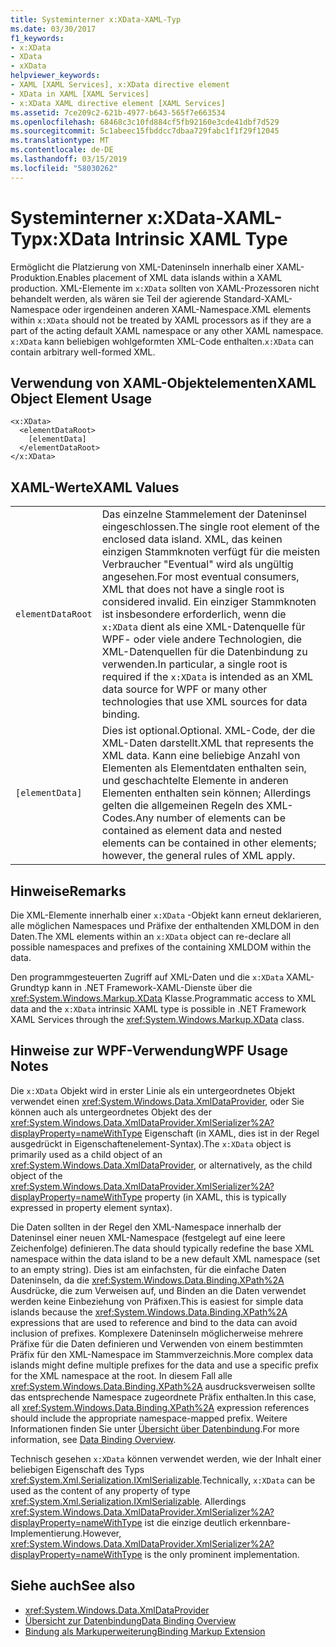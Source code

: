 ```yaml
---
title: Systeminterner x:XData-XAML-Typ
ms.date: 03/30/2017
f1_keywords:
- x:XData
- XData
- xXData
helpviewer_keywords:
- XAML [XAML Services], x:XData directive element
- XData in XAML [XAML Services]
- x:XData XAML directive element [XAML Services]
ms.assetid: 7ce209c2-621b-4977-b643-565f7e663534
ms.openlocfilehash: 68468c3c10fd884cf5fb92160e3cde41dbf7d529
ms.sourcegitcommit: 5c1abeec15fbddcc7dbaa729fabc1f1f29f12045
ms.translationtype: MT
ms.contentlocale: de-DE
ms.lasthandoff: 03/15/2019
ms.locfileid: "58030262"
---
```

# <a name="xxdata-intrinsic-xaml-type"></a><span data-ttu-id="f1a68-102">Systeminterner x:XData-XAML-Typ</span><span class="sxs-lookup"><span data-stu-id="f1a68-102">x:XData Intrinsic XAML Type</span></span>
<span data-ttu-id="f1a68-103">Ermöglicht die Platzierung von XML-Dateninseln innerhalb einer XAML-Produktion.</span><span class="sxs-lookup"><span data-stu-id="f1a68-103">Enables placement of XML data islands within a XAML production.</span></span> <span data-ttu-id="f1a68-104">XML-Elemente im `x:XData` sollten von XAML-Prozessoren nicht behandelt werden, als wären sie Teil der agierende Standard-XAML-Namespace oder irgendeinen anderen XAML-Namespace.</span><span class="sxs-lookup"><span data-stu-id="f1a68-104">XML elements within `x:XData` should not be treated by XAML processors as if they are a part of the acting default XAML namespace or any other XAML namespace.</span></span> <span data-ttu-id="f1a68-105">`x:XData` kann beliebigen wohlgeformten XML-Code enthalten.</span><span class="sxs-lookup"><span data-stu-id="f1a68-105">`x:XData` can contain arbitrary well-formed XML.</span></span>  
  
## <a name="xaml-object-element-usage"></a><span data-ttu-id="f1a68-106">Verwendung von XAML-Objektelementen</span><span class="sxs-lookup"><span data-stu-id="f1a68-106">XAML Object Element Usage</span></span>  
  
```  
<x:XData>  
  <elementDataRoot>  
    [elementData]  
  </elementDataRoot>  
</x:XData>  
```  
  
## <a name="xaml-values"></a><span data-ttu-id="f1a68-107">XAML-Werte</span><span class="sxs-lookup"><span data-stu-id="f1a68-107">XAML Values</span></span>  
  
|||  
|-|-|  
|`elementDataRoot`|<span data-ttu-id="f1a68-108">Das einzelne Stammelement der Dateninsel eingeschlossen.</span><span class="sxs-lookup"><span data-stu-id="f1a68-108">The single root element of the enclosed data island.</span></span> <span data-ttu-id="f1a68-109">XML, das keinen einzigen Stammknoten verfügt für die meisten Verbraucher "Eventual" wird als ungültig angesehen.</span><span class="sxs-lookup"><span data-stu-id="f1a68-109">For most eventual consumers, XML that does not have a single root is considered invalid.</span></span> <span data-ttu-id="f1a68-110">Ein einziger Stammknoten ist insbesondere erforderlich, wenn die `x:XData` dient als eine XML-Datenquelle für WPF- oder viele andere Technologien, die XML-Datenquellen für die Datenbindung zu verwenden.</span><span class="sxs-lookup"><span data-stu-id="f1a68-110">In particular, a single root is required if the `x:XData` is intended as an XML data source for WPF or many other technologies that use XML sources for data binding.</span></span>|  
|`[elementData]`|<span data-ttu-id="f1a68-111">Dies ist optional.</span><span class="sxs-lookup"><span data-stu-id="f1a68-111">Optional.</span></span> <span data-ttu-id="f1a68-112">XML-Code, der die XML-Daten darstellt.</span><span class="sxs-lookup"><span data-stu-id="f1a68-112">XML that represents the XML data.</span></span> <span data-ttu-id="f1a68-113">Kann eine beliebige Anzahl von Elementen als Elementdaten enthalten sein, und geschachtelte Elemente in anderen Elementen enthalten sein können; Allerdings gelten die allgemeinen Regeln des XML-Codes.</span><span class="sxs-lookup"><span data-stu-id="f1a68-113">Any number of elements can be contained as element data and nested elements can be contained in other elements; however, the general rules of XML apply.</span></span>|  
  
## <a name="remarks"></a><span data-ttu-id="f1a68-114">Hinweise</span><span class="sxs-lookup"><span data-stu-id="f1a68-114">Remarks</span></span>  
 <span data-ttu-id="f1a68-115">Die XML-Elemente innerhalb einer `x:XData` -Objekt kann erneut deklarieren, alle möglichen Namespaces und Präfixe der enthaltenden XMLDOM in den Daten.</span><span class="sxs-lookup"><span data-stu-id="f1a68-115">The XML elements within an `x:XData` object can re-declare all possible namespaces and prefixes of the containing XMLDOM within the data.</span></span>  
  
 <span data-ttu-id="f1a68-116">Den programmgesteuerten Zugriff auf XML-Daten und die `x:XData` XAML-Grundtyp kann in .NET Framework-XAML-Dienste über die <xref:System.Windows.Markup.XData> Klasse.</span><span class="sxs-lookup"><span data-stu-id="f1a68-116">Programmatic access to XML data and the `x:XData` intrinsic XAML type is possible in .NET Framework XAML Services through the <xref:System.Windows.Markup.XData> class.</span></span>  
  
## <a name="wpf-usage-notes"></a><span data-ttu-id="f1a68-117">Hinweise zur WPF-Verwendung</span><span class="sxs-lookup"><span data-stu-id="f1a68-117">WPF Usage Notes</span></span>  
 <span data-ttu-id="f1a68-118">Die `x:XData` Objekt wird in erster Linie als ein untergeordnetes Objekt verwendet einen <xref:System.Windows.Data.XmlDataProvider>, oder Sie können auch als untergeordnetes Objekt des der <xref:System.Windows.Data.XmlDataProvider.XmlSerializer%2A?displayProperty=nameWithType> Eigenschaft (in XAML, dies ist in der Regel ausgedrückt in Eigenschaftenelement-Syntax).</span><span class="sxs-lookup"><span data-stu-id="f1a68-118">The `x:XData` object is primarily used as a child object of an <xref:System.Windows.Data.XmlDataProvider>, or alternatively, as the child object of the <xref:System.Windows.Data.XmlDataProvider.XmlSerializer%2A?displayProperty=nameWithType> property (in XAML, this is typically expressed in property element syntax).</span></span>  
  
 <span data-ttu-id="f1a68-119">Die Daten sollten in der Regel den XML-Namespace innerhalb der Dateninsel einer neuen XML-Namespace (festgelegt auf eine leere Zeichenfolge) definieren.</span><span class="sxs-lookup"><span data-stu-id="f1a68-119">The data should typically redefine the base XML namespace within the data island to be a new default XML namespace (set to an empty string).</span></span> <span data-ttu-id="f1a68-120">Dies ist am einfachsten, für die einfache Daten Dateninseln, da die <xref:System.Windows.Data.Binding.XPath%2A> Ausdrücke, die zum Verweisen auf, und Binden an die Daten verwendet werden keine Einbeziehung von Präfixen.</span><span class="sxs-lookup"><span data-stu-id="f1a68-120">This is easiest for simple data islands because the <xref:System.Windows.Data.Binding.XPath%2A> expressions that are used to reference and bind to the data can avoid inclusion of prefixes.</span></span> <span data-ttu-id="f1a68-121">Komplexere Dateninseln möglicherweise mehrere Präfixe für die Daten definieren und Verwenden von einem bestimmten Präfix für den XML-Namespace im Stammverzeichnis.</span><span class="sxs-lookup"><span data-stu-id="f1a68-121">More complex data islands might define multiple prefixes for the data and use a specific prefix for the XML namespace at the root.</span></span> <span data-ttu-id="f1a68-122">In diesem Fall alle <xref:System.Windows.Data.Binding.XPath%2A> ausdrucksverweisen sollte das entsprechende Namespace zugeordnete Präfix enthalten.</span><span class="sxs-lookup"><span data-stu-id="f1a68-122">In this case, all <xref:System.Windows.Data.Binding.XPath%2A> expression references should include the appropriate namespace-mapped prefix.</span></span> <span data-ttu-id="f1a68-123">Weitere Informationen finden Sie unter [Übersicht über Datenbindung](../wpf/data/data-binding-overview.md).</span><span class="sxs-lookup"><span data-stu-id="f1a68-123">For more information, see [Data Binding Overview](../wpf/data/data-binding-overview.md).</span></span>  
  
 <span data-ttu-id="f1a68-124">Technisch gesehen `x:XData` können verwendet werden, wie der Inhalt einer beliebigen Eigenschaft des Typs <xref:System.Xml.Serialization.IXmlSerializable>.</span><span class="sxs-lookup"><span data-stu-id="f1a68-124">Technically, `x:XData` can be used as the content of any property of type <xref:System.Xml.Serialization.IXmlSerializable>.</span></span> <span data-ttu-id="f1a68-125">Allerdings <xref:System.Windows.Data.XmlDataProvider.XmlSerializer%2A?displayProperty=nameWithType> ist die einzige deutlich erkennbare-Implementierung.</span><span class="sxs-lookup"><span data-stu-id="f1a68-125">However, <xref:System.Windows.Data.XmlDataProvider.XmlSerializer%2A?displayProperty=nameWithType> is the only prominent implementation.</span></span>  
  
## <a name="see-also"></a><span data-ttu-id="f1a68-126">Siehe auch</span><span class="sxs-lookup"><span data-stu-id="f1a68-126">See also</span></span>
- <xref:System.Windows.Data.XmlDataProvider>
- [<span data-ttu-id="f1a68-127">Übersicht zur Datenbindung</span><span class="sxs-lookup"><span data-stu-id="f1a68-127">Data Binding Overview</span></span>](../wpf/data/data-binding-overview.md)
- [<span data-ttu-id="f1a68-128">Bindung als Markuperweiterung</span><span class="sxs-lookup"><span data-stu-id="f1a68-128">Binding Markup Extension</span></span>](../wpf/advanced/binding-markup-extension.md)
